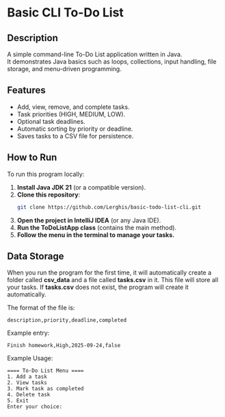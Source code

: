 # Basic CLI To-Do List

## Description
A simple command-line To-Do List application written in Java.  
It demonstrates Java basics such as loops, collections, input handling, file storage, and menu-driven programming.

## Features
- Add, view, remove, and complete tasks.
- Task priorities (HIGH, MEDIUM, LOW).
- Optional task deadlines.
- Automatic sorting by priority or deadline.
- Saves tasks to a CSV file for persistence.

## How to Run
To run this program locally:

1. **Install Java JDK 21** (or a compatible version).
2. **Clone this repository**:
   ```bash
   git clone https://github.com/Lerghis/basic-todo-list-cli.git
   
3. **Open the project in IntelliJ IDEA** (or any Java IDE).
4. **Run the ToDoListApp class** (contains the main method).
5. **Follow the menu in the terminal to manage your tasks.**

## Data Storage
When you run the program for the first time, it will automatically create a folder called **csv_data** and a file called **tasks.csv** in it. This file will store all your tasks. If **tasks.csv** does not exist, the program will create it automatically. 

The format of the file is:

```text
description,priority,deadline,completed
```
Example entry: 

```text
Finish homework,High,2025-09-24,false
```

Example Usage: 

```text
==== To-Do List Menu ====
1. Add a task
2. View tasks
3. Mark task as completed
4. Delete task
5. Exit
Enter your choice:

